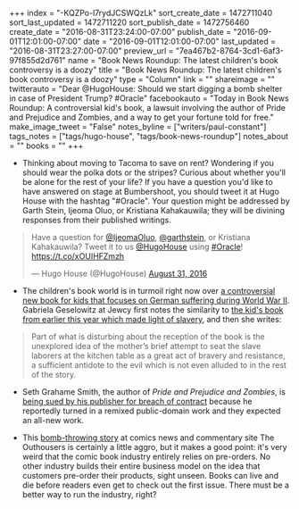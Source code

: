 +++
index = "-KQZPo-l7rydJCSWQzLk"
sort_create_date = 1472711040
sort_last_updated = 1472711220
sort_publish_date = 1472756460
create_date = "2016-08-31T23:24:00-07:00"
publish_date = "2016-09-01T12:01:00-07:00"
date = "2016-09-01T12:01:00-07:00"
last_updated = "2016-08-31T23:27:00-07:00"
preview_url = "7ea467b2-8764-3cd1-6af3-97f855d2d761"
name = "Book News Roundup: The latest children's book controversy is a doozy"
title = "Book News Roundup: The latest children's book controversy is a doozy"
type = "Column"
link = ""
shareimage = ""
twitterauto = "Dear @HugoHouse: Should we start digging a bomb shelter in case of President Trump? #Oracle"
facebookauto = "Today in Book News Roundup: A controversial kid's book, a lawsuit involving the author of Pride and Prejudice and Zombies, and a way to get your fortune told for free."
make_image_tweet = "False"
notes_byline = ["writers/paul-constant"]
tags_notes = ["tags/hugo-house", "tags/book-news-roundup"]
notes_about = ""
books = ""
+++
* Thinking about moving to Tacoma to save on rent? Wondering if you should wear the polka dots or the stripes? Curious about whether you'll be alone for the rest of your life? If you have a question you'd like to have answered on stage at Bumbershoot, you should tweet it at Hugo House with the hashtag "#Oracle". Your question might be addressed by Garth Stein, Ijeoma Oluo, or Kristiana Kahakauwila; they will be divining responses from their published writings.

<blockquote class="twitter-tweet" data-lang="en"><p lang="tl" dir="ltr">Have a question for <a href="https://twitter.com/IjeomaOluo">@IjeomaOluo</a>, <a href="https://twitter.com/garthstein">@garthstein</a>, or Kristiana Kahakauwila? Tweet it to us <a href="https://twitter.com/HugoHouse">@HugoHouse</a> using <a href="https://twitter.com/hashtag/Oracle?src=hash">#Oracle</a>! <a href="https://t.co/xOUIHFZmzh">https://t.co/xOUIHFZmzh</a></p>&mdash; Hugo House (@HugoHouse) <a href="https://twitter.com/HugoHouse/status/771118291905421312">August 31, 2016</a></blockquote>

* The children's book world is in turmoil right now over [a controversial new book for kids that focuses on German suffering during World War II](http://jewcy.com/jewish-arts-and-culture/childrens-book-german-suffering-wwii). Gabriela Geselowitz at Jewcy first notes the similarity to [the kid's book from earlier this year which made light of slavery](http://www.seattlereviewofbooks.com/reviews/the-idea-of-freedom-might-be-too-great-a-temptation-for-them-to-resist/), and then she writes:

<blockquote>Part of what is disturbing about the reception of the book is the unexplored idea of the mother’s brief attempt to seat the slave laborers at the kitchen table as a great act of bravery and resistance, a sufficient antidote to the evil which is not even alluded to in the rest of the story.</blockquote>

* Seth Grahame Smith, the author of *Pride and Prejudice and Zombies*, is [being sued by his publisher for breach of contract](http://www.dailydot.com/parsec/seth-grahame-smith-publisher-sued-pride-prejudice/) because he reportedly turned in a remixed public-domain work and they expected an all-new work. 

* This [bomb-throwing story](http://www.theouthousers.com/index.php/features/136167-die-industry-die-or-why-letting-comics-fail-is-the-real-only-way-to-save-the-industry.html) at comics news and commentary site The Outhousers is certainly a little aggro, but it makes a good point: it's very weird that the comic book industry entirely relies on pre-orders. No other industry builds their entire business model on the idea that customers pre-order their products, sight unseen. Books can live and die before readers even get to check out the first issue. There must be a better way to run the industry, right?


